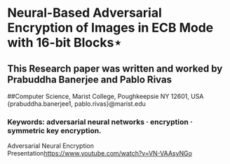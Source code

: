 # Neural-Based Adversarial Encryption of Images in ECB Mode with 16-bit Blocks⋆

## This Research paper was written and worked by Prabuddha Banerjee and Pablo Rivas
##Computer Science, Marist College, Poughkeepsie NY 12601, USA {prabuddha.banerjee1, pablo.rivas}@marist.edu

### Keywords: adversarial neural networks · encryption · symmetric key encryption.

Adversarial Neural Encryption Presentation<https://www.youtube.com/watch?v=VN-VAAsyNGo>
